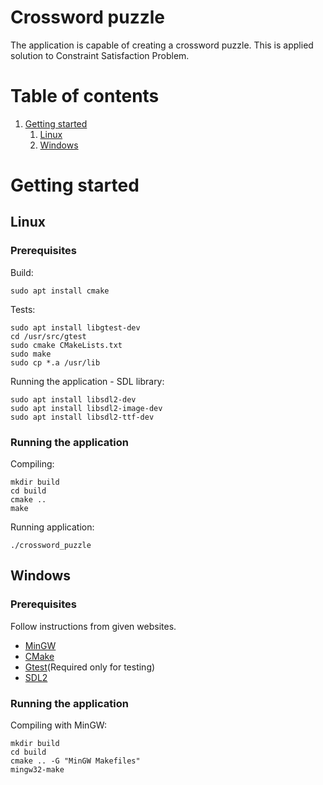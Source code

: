 # Crossword puzzle
The application is capable of creating a crossword puzzle. This is applied solution to Constraint Satisfaction Problem.

# Table of contents
1. [Getting started](#getting_started)
	1. [Linux](#gtstLinux)
	2. [Windows](#gtstWindows)

# Getting started <a name="getting_started"></a>
## Linux <a name="gtstLinux"></a>
### Prerequisites
Build:
```
sudo apt install cmake
```
Tests:
```
sudo apt install libgtest-dev
cd /usr/src/gtest
sudo cmake CMakeLists.txt
sudo make
sudo cp *.a /usr/lib
```
Running the application - SDL library:
```
sudo apt install libsdl2-dev
sudo apt install libsdl2-image-dev
sudo apt install libsdl2-ttf-dev
```

### Running the application 
Compiling:
```
mkdir build
cd build
cmake ..
make
```
Running application:
```
./crossword_puzzle
```

## Windows <a name="gtstWindows"></a>
### Prerequisites
Follow instructions from given websites.
+ [MinGW](https://sourceforge.net/projects/mingw-w64/ "MinGW-w64 for Windows 32 and 64 bit.")
+ [CMake](https://cmake.org/download/ "CMake download official website.")
+ [Gtest](https://github.com/iat-cener/tonatiuh/wiki/Installing-Google-Test-For-Windows "Installing GoogleTest for Windows.")(Required only for testing)
+ [SDL2](https://www.libsdl.org/download-2.0.php "Download SDL2 library for Windows.")

### Running the application 
Compiling with MinGW:
```
mkdir build
cd build
cmake .. -G "MinGW Makefiles"
mingw32-make
```